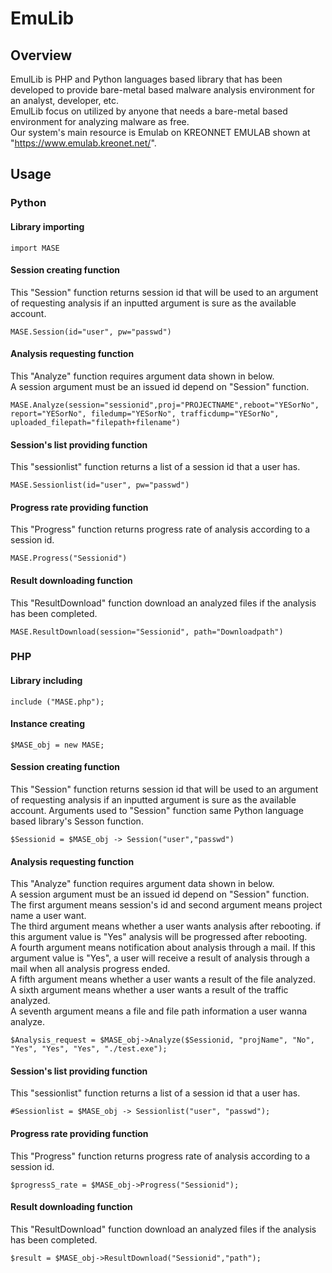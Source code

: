 # EmuLib

## Overview 
EmulLib is PHP and Python languages based library that has been developed to provide bare-metal based malware analysis environment for an analyst, developer, etc.  
EmulLib focus on utilized by anyone that needs a bare-metal based environment for analyzing malware as free.  
Our system's main resource is Emulab on KREONNET EMULAB shown at "https://www.emulab.kreonet.net/".  

## Usage
### Python 
#### Library importing 
	import MASE 
	
#### Session creating function 
This "Session" function returns session id that will be used to an argument of requesting analysis if an inputted argument is sure as the available account.  

	MASE.Session(id="user", pw="passwd")
	
#### Analysis requesting function  
This "Analyze" function requires argument data shown in below.  
A session argument must be an issued id depend on "Session" function.  
	
	MASE.Analyze(session="sessionid",proj="PROJECTNAME",reboot="YESorNo", report="YESorNo", filedump="YESorNo", trafficdump="YESorNo", uploaded_filepath="filepath+filename") 

#### Session's list providing function 
This "sessionlist" function returns a list of a session id that a user has.  

	MASE.Sessionlist(id="user", pw="passwd") 
	
#### Progress rate providing function
This "Progress" function returns progress rate of analysis according to a session id.  

	MASE.Progress("Sessionid") 
	
#### Result downloading function
This "ResultDownload" function download an analyzed files if the analysis has been completed.  

	MASE.ResultDownload(session="Sessionid", path="Downloadpath") 
	
### PHP
#### Library including  
	include ("MASE.php"); 
	
#### Instance creating  
	$MASE_obj = new MASE; 
	
#### Session creating function 
This "Session" function returns session id that will be used to an argument of requesting analysis if an inputted argument is sure as the available account.
Arguments used to "Session" function same Python language based library's Sesson function. 

	$Sessionid = $MASE_obj -> Session("user","passwd") 
	
#### Analysis requesting function  
This "Analyze" function requires argument data shown in below.  
A session argument must be an issued id depend on "Session" function.  
The first argument means session's id and second argument means project name a user want.  
The third argument means whether a user wants analysis after rebooting. if this argument value is "Yes" analysis will be progressed after rebooting.  
A fourth argument means notification about analysis through a mail. If this argument value is "Yes", a user will receive a result of analysis through a mail when all analysis progress ended.  
A fifth argument means whether a user wants a result of the file analyzed.  
A sixth argument means whether a user wants a result of the traffic analyzed.  
A seventh argument means a file and file path information a user wanna analyze.  
	
	$Analysis_request = $MASE_obj->Analyze($Sessionid, "projName", "No", "Yes", "Yes", "Yes", "./test.exe"); 

#### Session's list providing function 
This "sessionlist" function returns a list of a session id that a user has.  

	#Sessionlist = $MASE_obj -> Sessionlist("user", "passwd"); 
	
#### Progress rate providing function
This "Progress" function returns progress rate of analysis according to a session id.  

	$progressS_rate = $MASE_obj->Progress("Sessionid"); 
	
#### Result downloading function
This "ResultDownload" function download an analyzed files if the analysis has been completed.  

	$result = $MASE_obj->ResultDownload("Sessionid","path"); 

